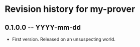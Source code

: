 # Revision history for my-prover

## 0.1.0.0 -- YYYY-mm-dd

* First version. Released on an unsuspecting world.
